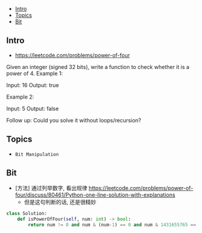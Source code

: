 - [Intro](#intro)
- [Topics](#topics)
- [Bit](#bit)

## Intro

- https://leetcode.com/problems/power-of-four

Given an integer (signed 32 bits), write a function to check whether it is a power of 4.
Example 1:

Input: 16
Output: true


Example 2:

Input: 5
Output: false

Follow up: Could you solve it without loops/recursion?

## Topics

- `Bit Manipulation`


## Bit

- [方法] 通过列举数字, 看出规律 https://leetcode.com/problems/power-of-four/discuss/80461/Python-one-line-solution-with-explanations
  - 但是这句判断的话, 还是很精妙

```py
class Solution:
    def isPowerOfFour(self, num: int) -> bool:
        return num != 0 and num & (num-1) == 0 and num & 1431655765 == num
```